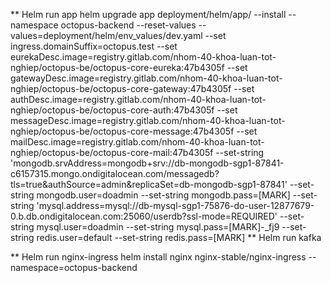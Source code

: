 ** Helm run app
helm upgrade app deployment/helm/app/ --install --namespace octopus-backend --reset-values --values=deployment/helm/env_values/dev.yaml --set ingress.domainSuffix=octopus.test --set eurekaDesc.image=registry.gitlab.com/nhom-40-khoa-luan-tot-nghiep/octopus-be/octopus-core-eureka:47b4305f --set gatewayDesc.image=registry.gitlab.com/nhom-40-khoa-luan-tot-nghiep/octopus-be/octopus-core-gateway:47b4305f --set authDesc.image=registry.gitlab.com/nhom-40-khoa-luan-tot-nghiep/octopus-be/octopus-core-auth:47b4305f --set messageDesc.image=registry.gitlab.com/nhom-40-khoa-luan-tot-nghiep/octopus-be/octopus-core-message:47b4305f --set mailDesc.image=registry.gitlab.com/nhom-40-khoa-luan-tot-nghiep/octopus-be/octopus-core-mail:47b4305f --set-string 'mongodb.srvAddress=mongodb+srv://db-mongodb-sgp1-87841-c6157315.mongo.ondigitalocean.com/messagedb?tls=true&authSource=admin&replicaSet=db-mongodb-sgp1-87841' --set-string mongodb.user=doadmin --set-string mongodb.pass=[MARK] --set-string 'mysql.address=mysql://db-mysql-sgp1-75876-do-user-12877679-0.b.db.ondigitalocean.com:25060/userdb?ssl-mode=REQUIRED' --set-string mysql.user=doadmin --set-string mysql.pass=[MARK]-\_fj9 --set-string redis.user=default --set-string redis.pass=[MARK]
** Helm run kafka


** Helm run nginx-ingress
helm install nginx nginx-stable/nginx-ingress --namespace=octopus-backend